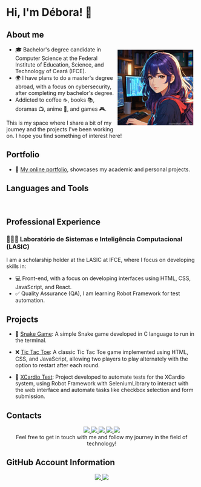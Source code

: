 # Hi, I'm Débora! 👋
## About me
<div> 
<!--Icone Déb-chibi-->
  <img align="right" alt="Débora" height="200" src="icondeb.jpg" style="padding: 10px">
</div>
  <link rel="stylesheet" href=>

- 🎓 Bachelor's degree candidate in Computer Science at the Federal Institute of Education, Science, and Technology of Ceará (IFCE).
- 🌍 I have plans to do a master's degree abroad, with a focus on cybersecurity, after completing my bachelor's degree.
- Addicted to coffee ☕, books 📚, doramas 📺, anime 🎌, and games 🎮.

 This is my space where I share a bit of my journey and the projects I've been working on. I hope you find something of interest here!

 ## Portfolio
- 🎨 [My online portfolio](https://deboradls.github.io/), showcases my academic and personal projects.

## Languages and Tools
<a href="https://skillicons.dev">
  <img src="https://skillicons.dev/icons?i=html,css,js,c,react,md,linux,windows,mint,ubuntu,vscode,git,github,selenium" alt="">
</a>

## Professional Experience
### 👩🏻‍💻 Laboratório de Sistemas e Inteligência Computacional (LASIC)
I am a scholarship holder at the LASIC at IFCE, where I focus on developing skills in:
- 💻 Front-end, with a focus on developing interfaces using HTML, CSS, JavaScript, and React.
- ✅ Quality Assurance (QA), I am learning Robot Framework for test automation.

## Projects
- 🐍 [Snake Game](https://github.com/deboradls/jogocobrinha): 
A simple Snake game developed in C language to run in the terminal.

- ❌ [Tic Tac Toe](https://github.com/deboradls/jogodavelha):
A classic Tic Tac Toe game implemented using HTML, CSS, and JavaScript, allowing two players to play alternately with the option to restart after each round.

- 🤖 [XCardio Test](https://github.com/deboradls/teste_xcardio):
Project developed to automate tests for the XCardio system, using Robot Framework with SeleniumLibrary to interact with the web interface and automate tasks like checkbox selection and form submission.

<!-- ## Certifications
- 📜 [List any relevant certifications] -->

## Contacts
<div align="center">
<!--LinkedIn-->
<a href="https://www.linkedin.com/in/deboradls" target="_blank">
  <img src="https://img.shields.io/badge/-LinkedIn-%230077B5?style=for-the-badge&logo=linkedin&logoColor=white">
</a> 
<!--Instagram-->
<a href="https://www.instagram.com/deboradls" target="_blank">
  <img src="https://img.shields.io/badge/-Instagram-%23E4405F?style=for-the-badge&logo=instagram&logoColor=white" target="_blank">
</a>
<!--Telegram-->
<a href="https://t.me/deboradls" target="_blank">
  <img src="https://img.shields.io/badge/-Telegram-%232CA5E0?style=for-the-badge&logo=telegram&logoColor=white" target="_blank">
</a>
<!-- Gmail -->
<a href="mailto:debora.lima07@aluno.ifce.edu.br" target="_blank">
  <img src="https://img.shields.io/badge/-Gmail-%23FF0000?style=for-the-badge&logo=gmail&logoColor=white">
</a>
<!--Outlook-->
<a href="mailto:deboradls@outlook.com.br" target="_blank">
  <img src="https://img.shields.io/badge/-Outlook-%230078D4?style=for-the-badge&logo=email&logoColor=white" target="_blank">
</a>
<br>
Feel free to get in touch with me and follow my journey in the field of technology!
</div>

## GitHub Account Information
<div align="center">
<!--Github Stats-->
  <a href="https://github.com/anuraghazra/github-readme-stats">
    <img height="" src="https://github-readme-stats.vercel.app/api?username=deboradls&theme=dracula&hide=issues&show_icons=true&rank_icon=github&show="/>
  </a>
  <!--Languages-->
  <a href="https://github.com/anuraghazra/convoychat">
    <img height="" src="https://github-readme-stats.vercel.app/api/top-langs/?username=deboradls&layout=compact&theme=dracula"/>
  </a>
  <br>
</div>